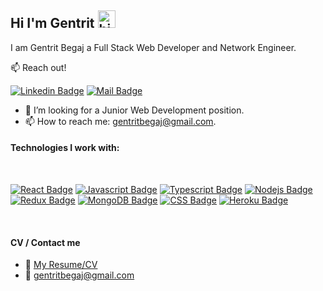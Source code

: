 ## Hi I'm Gentrit <img src="https://user-images.githubusercontent.com/1303154/88677602-1635ba80-d120-11ea-84d8-d263ba5fc3c0.gif" width="28px" alt="hi">

I am Gentrit Begaj a Full Stack Web Developer and Network Engineer.

:mailbox: Reach out!

[![Linkedin Badge](https://img.shields.io/badge/-Gentrit-0e76a8?style=flat&labelColor=0e76a8&logo=linkedin&logoColor=white)](https://www.linkedin.com/in/gentritbegaj/) [![Mail Badge](https://img.shields.io/badge/-gentritbegaj-c0392b?style=flat&labelColor=c0392b&logo=gmail&logoColor=white)](mailto:gentritbegaj@gmail.com)

<!-- TODO: Add last video link -->

- 🤔 I’m looking for a Junior Web Development position.
- 📫 How to reach me: gentritbegaj@gmail.com.

#### Technologies I work with:

<br />

<!-- TODO: Make technologies links takes you to repositories -->

[![React Badge](https://img.shields.io/badge/-React-61DBFB?style=for-the-badge&labelColor=black&logo=react&logoColor=61DBFB)](#) [![Javascript Badge](https://img.shields.io/badge/-Javascript-F0DB4F?style=for-the-badge&labelColor=black&logo=javascript&logoColor=F0DB4F)](#) [![Typescript Badge](https://img.shields.io/badge/-Typescript-007acc?style=for-the-badge&labelColor=black&logo=typescript&logoColor=007acc)](#) [![Nodejs Badge](https://img.shields.io/badge/-Nodejs-3C873A?style=for-the-badge&labelColor=black&logo=node.js&logoColor=3C873A)](#) [![Redux Badge](https://img.shields.io/badge/Redux-593D88?style=for-the-badge&logo=redux&logoColor=white)](#) [![MongoDB Badge](https://img.shields.io/badge/MongoDB-4EA94B?style=for-the-badge&logo=mongodb&logoColor=white)](#) [![CSS Badge](https://img.shields.io/badge/CSS3-1572B6?style=for-the-badge&logo=css3&logoColor=white)](#) [![Heroku Badge](https://img.shields.io/badge/Heroku-430098?style=for-the-badge&logo=heroku&logoColor=white)](#)

<br />

#### CV / Contact me

- :paperclip: [My Resume/CV](https://github.com/GentritBegaj/GentritBegaj/master/resume/Gentrit_Begaj_CV.pdf)
- :email: gentritbegaj@gmail.com
